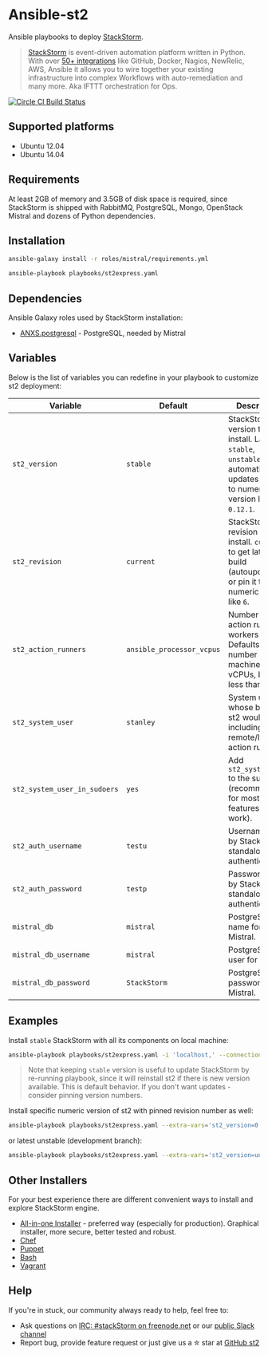 # Ansible-st2
Ansible playbooks to deploy [StackStorm](https://github.com/stackstorm/st2).
> [StackStorm](http://stackstorm.com/) is event-driven automation platform written in Python.
With over [50+ integrations](https://github.com/StackStorm/st2contrib/tree/master/packs) like GitHub, Docker, Nagios, NewRelic, AWS, Ansible it allows you to wire together your existing infrastructure into complex Workflows with auto-remediation and many more.
Aka IFTTT orchestration for Ops.

[![Circle CI Build Status](https://circleci.com/gh/StackStorm/ansible-st2/tree/master.svg?style=shield)](https://circleci.com/gh/StackStorm/ansible-st2/tree/master)

## Supported platforms
* Ubuntu 12.04
* Ubuntu 14.04

## Requirements
At least 2GB of memory and 3.5GB of disk space is required, since StackStorm is shipped with RabbitMQ, PostgreSQL, Mongo, OpenStack Mistral and dozens of Python dependencies.

## Installation
```sh
ansible-galaxy install -r roles/mistral/requirements.yml

ansible-playbook playbooks/st2express.yaml
```

## Dependencies
Ansible Galaxy roles used by StackStorm installation:
 * [ANXS.postgresql](https://galaxy.ansible.com/list#/roles/512) - PostgreSQL, needed by Mistral

## Variables
Below is the list of variables you can redefine in your playbook to customize st2 deployment:

| Variable              | Default       | Description  |
| --------------------- | ------------- | ----- |
| `st2_version`         | `stable`      | StackStorm version to install. Latest `stable`, `unstable` to get automatic updates or pin it to numeric version like `0.12.1`.
| `st2_revision`        | `current`     | StackStorm revision to install. `current` to get latest build (autoupdating) or pin it to numeric build like `6`.
| `st2_action_runners`  | `ansible_processor_vcpus` | Number of action runner workers to start. Defaults to number of machine vCPUs, but not less than 2.
| `st2_system_user`     | `stanley`     | System user on whose behalf st2 would work, including remote/local action runners.
| `st2_system_user_in_sudoers` | `yes`| Add `st2_system_user` to the sudoers (recommended for most `st2` features to work).
| `st2_auth_username`   | `testu`       | Username used by StackStorm standalone authentication.
| `st2_auth_password`   | `testp`       | Password used by StackStorm standalone authentication.
| `mistral_db`          | `mistral`     | PostgreSQL DB name for Mistral.
| `mistral_db_username` | `mistral`     | PostgreSQL DB user for Mistral.
| `mistral_db_password` | `StackStorm`  | PostgreSQL DB password for Mistral.

## Examples
Install `stable` StackStorm with all its components on local machine:
```sh
ansible-playbook playbooks/st2express.yaml -i 'localhost,' --connection=local
```

> Note that keeping `stable` version is useful to update StackStorm by re-running playbook, since it will reinstall st2 if there is new version available.
This is default behavior. If you don't want updates - consider pinning version numbers. 

Install specific numeric version of st2 with pinned revision number as well:
```sh
ansible-playbook playbooks/st2express.yaml --extra-vars='st2_version=0.12.2 st2_revision=6'
```
or latest unstable (development branch):
```sh
ansible-playbook playbooks/st2express.yaml --extra-vars='st2_version=unstable'
```

## Other Installers
For your best experience there are different convenient ways to install and explore StackStorm engine.
* [All-in-one Installer](http://docs.stackstorm.com/install/all_in_one.html) - preferred way (especially for production). Graphical installer, more secure, better tested and robust.
* [Chef](https://supermarket.chef.io/cookbooks/stackstorm)
* [Puppet](https://forge.puppetlabs.com/stackstorm/st2)
* [Bash](http://docs.stackstorm.com/install/index.html#installation)
* [Vagrant](https://github.com/StackStorm/st2workroom/)

## Help
If you're in stuck, our community always ready to help, feel free to:
* Ask questions on [IRC: #stackStorm on freenode.net](http://webchat.freenode.net/?channels=stackstorm) or our [public Slack channel](https://stackstorm.typeform.com/to/K76GRP)
* Report bug, provide feature request or just give us a ✮ star at [GitHub st2](https://github.com/StackStorm/st2)
